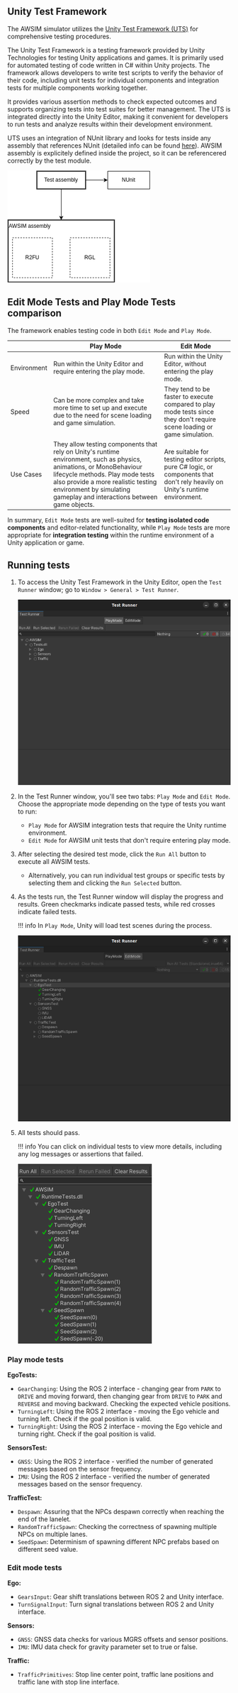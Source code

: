 
## Unity Test Framework
The AWSIM simulator utilizes the [Unity Test Framework (UTS)](https://docs.unity3d.com/Packages/com.unity.test-framework@1.1/manual/index.html) for comprehensive testing procedures. 

The Unity Test Framework is a testing framework provided by Unity Technologies for testing Unity applications and games. It is primarily used for automated testing of code written in C# within Unity projects. The framework allows developers to write test scripts to verify the behavior of their code, including unit tests for individual components and integration tests for multiple components working together. 

It provides various assertion methods to check expected outcomes and supports organizing tests into test suites for better management. The UTS is integrated directly into the Unity Editor, making it convenient for developers to run tests and analyze results within their development environment.

UTS uses an integration of NUnit library and looks for tests inside any assembly that references NUnit (detailed info can be found [here](https://docs.unity3d.com/Packages/com.unity.test-framework@1.1/manual/workflow-create-test-assembly.html)). AWSIM assembly is explicitely defined inside the project, so it can be referencered correctly by the test module.

![Architecture](arch_testing.png)

## Edit Mode Tests and Play Mode Tests comparison
The framework enables testing code in both `Edit Mode` and `Play Mode`.

|   | Play Mode  | Edit Mode  |
|---|---|---|
| Environment  |  Run within the Unity Editor and require entering the play mode.  | Run within the Unity Editor, without entering the play mode.  |
| Speed  |  Can be more complex and take more time to set up and execute due to the need for scene loading and game simulation.  | They tend to be faster to execute compared to play mode tests since they don't require scene loading or game simulation.  |
| Use Cases  | They allow testing components that rely on Unity's runtime environment, such as physics, animations, or MonoBehaviour lifecycle methods. Play mode tests also provide a more realistic testing environment by simulating gameplay and interactions between game objects. | Are suitable for testing editor scripts, pure C# logic, or components that don't rely heavily on Unity's runtime environment.  |

In summary, `Edit Mode` tests are well-suited for **testing isolated code components** and editor-related functionality, while `Play Mode` tests are more appropriate for **integration testing** within the runtime environment of a Unity application or game.

## Running tests

1. To access the Unity Test Framework in the Unity Editor, open the `Test Runner` window; go to `Window > General > Test Runner`.

    ![Test runner](test_runner.png)

1. In the Test Runner window, you'll see two tabs: `Play Mode` and `Edit Mode`. Choose the appropriate mode depending on the type of tests you want to run:
    - `Play Mode` for AWSIM integration tests that require the Unity runtime environment.
    - `Edit Mode` for AWSIM unit tests that don't require entering play mode.

1. After selecting the desired test mode, click the `Run All` button to execute all AWSIM tests. 
    - Alternatively, you can run individual test groups or specific tests by selecting them and clicking the `Run Selected` button.

1. As the tests run, the Test Runner window will display the progress and results. Green checkmarks indicate passed tests, while red crosses indicate failed tests.
    
    !!! info
        In `Play Mode`, Unity will load test scenes during the process.

    ![Test runner](running_tests.png)

1. All tests should pass.
    
    !!! info
        You can click on individual tests to view more details, including any log messages or assertions that failed.

    ![Test runner](all_tests.png)


### Play mode tests

**EgoTests:**

  - `GearChanging`: Using the ROS 2 interface - changing gear from `PARK` to `DRIVE` and moving forward, then changing gear from `DRIVE` to `PARK` and `REVERSE` and moving backward. Checking the expected vehicle positions.
  - `TurningLeft`: Using the ROS 2 interface - moving the Ego vehicle and turning left. Check if the goal position is valid.
  - `TurningRight`: Using the ROS 2 interface - moving the Ego vehicle and turning right. Check if the goal position is valid.

**SensorsTest:**

  - `GNSS`: Using the ROS 2 interface - verified the number of generated messages based on the sensor frequency.
  - `IMU`: Using the ROS 2 interface - verified the number of generated messages based on the sensor frequency.

**TrafficTest:**

  - `Despawn`: Assuring that the NPCs despawn correctly when reaching the end of the lanelet.
  - `RandomTrafficSpawn`: Checking the correctness of spawning multiple NPCs on multiple lanes.
  - `SeedSpawn`: Determinism of spawning different NPC prefabs based on different seed value.

### Edit mode tests

**Ego:**
    
  - `GearsInput`: Gear shift translations between ROS 2 and Unity interface.
  - `TurnSignalInput`: Turn signal translations between ROS 2 and Unity interface.

**Sensors:**

  - `GNSS`: GNSS data checks for various MGRS offsets and sensor positions.
  - `IMU`: IMU data check for gravity parameter set to true or false.

**Traffic:**

  - `TrafficPrimitives`: Stop line center point, traffic lane positions and traffic lane with stop line interface.